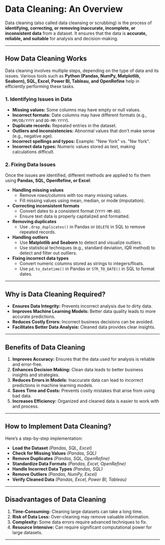 # Data Cleaning: An Overview
Data cleaning (also called data cleansing or scrubbing) is the process of **identifying, correcting, or removing inaccurate, incomplete, or inconsistent data** from a dataset. It ensures that the data is **accurate, reliable, and suitable** for analysis and decision-making.

---

## How Data Cleaning Works
Data cleaning involves multiple steps, depending on the type of data and its issues. Various tools such as **Python (Pandas, NumPy, Matplotlib, Seaborn), SQL, Excel, Power BI, Tableau, and OpenRefine** help in efficiently performing these tasks.

### 1. Identifying Issues in Data
- **Missing values:** Some columns may have empty or null values.  
- **Incorrect formats:** Date columns may have different formats (e.g., `MM/DD/YYYY` and `DD-MM-YYYY`).  
- **Duplicate records:** Repeated entries in the dataset.  
- **Outliers and inconsistencies:** Abnormal values that don't make sense (e.g., negative age).  
- **Incorrect spellings and typos:** Example: "New York" vs. "Nw York".  
- **Incorrect data types:** Numeric values stored as text, making calculations difficult.  

### 2. Fixing Data Issues
Once the issues are identified, different methods are applied to fix them using **Pandas, SQL, OpenRefine, or Excel**:  
- **Handling missing values**  
  - Remove rows/columns with too many missing values.  
  - Fill missing values using mean, median, or mode (imputation).  
- **Correcting inconsistent formats**  
  - Convert dates to a consistent format (`YYYY-MM-DD`).  
  - Ensure text data is properly capitalized and formatted.  
- **Removing duplicates**  
  - Use `.drop_duplicates()` in Pandas or `DELETE` in SQL to remove repeated records.  
- **Handling outliers**  
  - Use **Matplotlib and Seaborn** to detect and visualize outliers.  
  - Use statistical techniques (e.g., standard deviation, IQR method) to detect and filter out outliers.  
- **Fixing incorrect data types**  
  - Convert numeric columns stored as strings to integers/floats.  
  - Use `pd.to_datetime()` in Pandas or `STR_TO_DATE()` in SQL to format dates.  

---

## Why is Data Cleaning Required?
- **Ensures Data Integrity:** Prevents incorrect analysis due to dirty data.  
- **Improves Machine Learning Models:** Better data quality leads to more accurate predictions.  
- **Reduces Costly Errors:** Incorrect business decisions can be avoided.  
- **Facilitates Better Data Analysis:** Cleaned data provides clear insights.  

---

## Benefits of Data Cleaning
1. **Improves Accuracy:** Ensures that the data used for analysis is reliable and error-free.  
2. **Enhances Decision Making:** Clean data leads to better business insights and strategies.  
3. **Reduces Errors in Models:** Inaccurate data can lead to incorrect predictions in machine learning models.  
4. **Saves Time and Costs:** Prevents costly mistakes that arise from using bad data.  
5. **Increases Efficiency:** Organized and cleaned data is easier to work with and process.  

---

## How to Implement Data Cleaning?
Here’s a step-by-step implementation:
- **Load the Dataset** *(Pandas, SQL, Excel)*  
- **Check for Missing Values** *(Pandas, SQL)*  
- **Remove Duplicates** *(Pandas, SQL, OpenRefine)*  
- **Standardize Data Formats** *(Pandas, Excel, OpenRefine)*  
- **Handle Incorrect Data Types** *(Pandas, SQL)*  
- **Remove Outliers** *(Pandas, NumPy, Excel)*  
- **Verify Cleaned Data** *(Pandas, Excel, Power BI, Tableau)*  

---

## Disadvantages of Data Cleaning
1. **Time-Consuming:** Cleaning large datasets can take a long time.  
2. **Risk of Data Loss:** Over-cleaning may remove valuable information.  
3. **Complexity:** Some data errors require advanced techniques to fix.  
4. **Resource Intensive:** Can require significant computational power for large datasets.  

---
```

